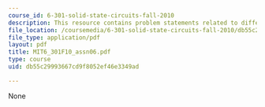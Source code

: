 ```yaml
---
course_id: 6-301-solid-state-circuits-fall-2010
description: This resource contains problem statements related to differential pair.
file_location: /coursemedia/6-301-solid-state-circuits-fall-2010/db55c29993667cd9f8052ef46e3349ad_MIT6_301F10_assn06.pdf
file_type: application/pdf
layout: pdf
title: MIT6_301F10_assn06.pdf
type: course
uid: db55c29993667cd9f8052ef46e3349ad

---
```

None